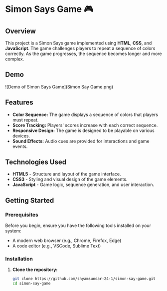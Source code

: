 # Simon Says Game 🎮

## Overview

This project is a Simon Says game implemented using **HTML**, **CSS**, and **JavaScript**. The game challenges players to repeat a sequence of colors correctly. As the game progresses, the sequence becomes longer and more complex.

## Demo

![Demo of Simon Says Game](Simon Say Game.png)

## Features

- **Color Sequence:** The game displays a sequence of colors that players must repeat.
- **Score Tracking:** Players' scores increase with each correct sequence.
- **Responsive Design:** The game is designed to be playable on various devices.
- **Sound Effects:** Audio cues are provided for interactions and game events.

## Technologies Used

- **HTML5** - Structure and layout of the game interface.
- **CSS3** - Styling and visual design of the game elements.
- **JavaScript** - Game logic, sequence generation, and user interaction.

## Getting Started

### Prerequisites

Before you begin, ensure you have the following tools installed on your system:

- A modern web browser (e.g., Chrome, Firefox, Edge)
- A code editor (e.g., VSCode, Sublime Text)

### Installation

1. **Clone the repository:**
   ```bash
   git clone https://github.com/shyamsundar-24-1/simon-say-game.git
   cd simon-say-game
